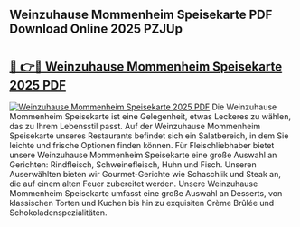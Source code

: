 ## Weinzuhause Mommenheim Speisekarte PDF Download Online 2025 PZJUp

# <h2><a href="http://gc9hxw.nevu.top/?p=Weinzuhause+Mommenheim+Speisekarte">🔗 👉🔴 Weinzuhause Mommenheim Speisekarte 2025 PDF</a></h2>

[![Weinzuhause Mommenheim Speisekarte 2025 PDF](https://i.imgur.com/dBaPXMq.png)](http://gc9hxw.nevu.top/?p=Weinzuhause+Mommenheim+Speisekarte)
Die Weinzuhause Mommenheim Speisekarte ist eine Gelegenheit, etwas Leckeres zu wählen, das zu Ihrem Lebensstil passt. Auf der Weinzuhause Mommenheim Speisekarte unseres Restaurants befindet sich ein Salatbereich, in dem Sie leichte und frische Optionen finden können. Für Fleischliebhaber bietet unsere Weinzuhause Mommenheim Speisekarte eine große Auswahl an Gerichten: Rindfleisch, Schweinefleisch, Huhn und Fisch. Unseren Auserwählten bieten wir Gourmet-Gerichte wie Schaschlik und Steak an, die auf einem alten Feuer zubereitet werden. Unsere Weinzuhause Mommenheim Speisekarte umfasst eine große Auswahl an Desserts, von klassischen Torten und Kuchen bis hin zu exquisiten Crème Brûlée und Schokoladenspezialitäten.
